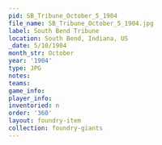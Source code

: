 ```yaml
---
pid: SB_Tribune_October_5_1904
file_name: SB_Tribune_October_5_1904.jpg
label: South Bend Tribune
location: South Bend, Indiana, US
_date: 5/10/1904
month_str: October
year: '1904'
type: JPG
notes: 
teams: 
game_info: 
player_info: 
inventoried: n
order: '360'
layout: foundry-item
collection: foundry-giants
---
```

